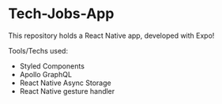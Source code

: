 # Tech-Jobs-App

This repository holds a React Native app, developed with Expo!

Tools/Techs used:
- Styled Components
- Apollo GraphQL
- React Native Async Storage
- React Native gesture handler
